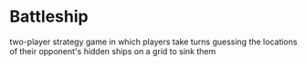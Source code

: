 # Battleship
two-player strategy game in which players take turns guessing the locations of their opponent's hidden ships on a grid to sink them
